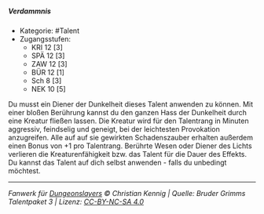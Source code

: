 <!---
Dies ist ein Fanwerk für DUNGEONSLAYERS © von Christian Kennig

Quellen:      [Bruder Grimms Talentpaket 3](https://www.f-space.de/ds4/downloads.html)
              [Talentbeschreibungen](https://www.f-space.de/ds4/tools-talentcards.html)
License:      [CC-BY-NC-SA 4.0](https://creativecommons.org/licenses/by-nc-sa/4.0/deed.de)
Richtlinien:  [Fanwerkrichtlinien](https://www.dungeonslayers.net/fanwerk-richtlinien/)
Autor:        Zauberlehrling
-->

##### Verdammnis

- Kategorie: #Talent
- Zugangsstufen:
  - KRI 12 [3]
  - SPÄ 12 [3]
  - ZAW 12 [3]
  - BÜR 12 [1]
  - Sch 8 [3]
  - NEK 10 [5]

Du musst ein Diener der Dunkelheit dieses Talent anwenden zu können. Mit einer bloßen Berührung kannst du den ganzen Hass der Dunkelheit durch eine Kreatur fließen lassen. Die Kreatur wird für den Talentrang in Minuten aggressiv, feindselig und geneigt, bei der leichtesten Provokation anzugreifen. Alle auf auf sie gewirkten Schadenszauber erhalten außerdem einen Bonus von +1 pro Talentrang. Berührte Wesen oder Diener des Lichts verlieren die Kreaturenfähigkeit bzw. das Talent für die Dauer des Effekts. Du kannst das Talent auf dich selbst anwenden - falls du unbedingt möchtest.

---

_Fanwerk für [Dungeonslayers](https://www.dungeonslayers.net/) © Christian Kennig | Quelle: Bruder Grimms Talentpaket 3 | Lizenz: [CC-BY-NC-SA 4.0](https://creativecommons.org/licenses/by-nc-sa/4.0/deed.de)_

